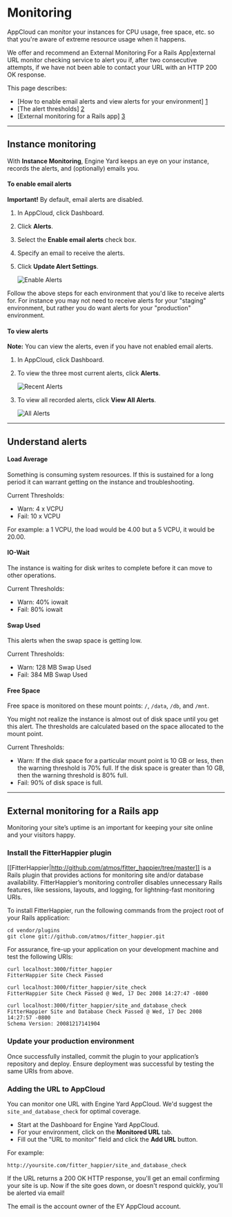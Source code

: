 # Monitoring

AppCloud can monitor your instances for CPU usage, free space, etc. so that you're aware of extreme resource usage when it happens. 

We offer and recommend an External Monitoring For a Rails App|external URL monitor checking service to alert you if, after two consecutive attempts, if we have not been able to contact your URL with an HTTP 200 OK response.

This page describes:

  * [How to enable email alerts and view alerts for your environment] [1]
  * [The alert thresholds] [2]
  * [External monitoring for a Rails app] [3]

---
<h2><a id="topic1"> Instance monitoring </a></h2>

With **Instance Monitoring**, Engine Yard keeps an eye on your instance, records the alerts, and (optionally) emails you.

#### To enable email alerts

**Important!** By default, email alerts are disabled.

1. In AppCloud, click Dashboard.
2. Click **Alerts**.
2. Select the **Enable email alerts** check box.
3. Specify an email to receive the alerts.
4. Click **Update Alert Settings**.

    ![Enable Alerts](images/enable_alerts.jpg)

Follow the above steps for each environment that you'd like to receive alerts for.  For instance you may not need to receive alerts for your "staging" environment, but rather you do want alerts for your "production" environment.

#### To view alerts

**Note:** You can view the alerts, even if you have not enabled email alerts.

1. In AppCloud, click Dashboard.
2. To view the three most current alerts, click **Alerts**.

    ![Recent Alerts](images/recent_alerts.jpg)

3. To view all recorded alerts, click **View All Alerts**.

    ![All Alerts](images/all_alerts.jpg)

---
<h2><a id="topic2">Understand alerts</a></h2>

#### Load Average

Something is consuming system resources.  If this is sustained for a long period it can warrant getting on the instance and troubleshooting. 

Current Thresholds:

  * Warn: 4 x VCPU
  * Fail: 10 x VCPU

For example: a 1 VCPU, the load would be 4.00 but a 5 VCPU, it would be 20.00.  

#### IO-Wait

The instance is waiting for disk writes to complete before it can move to other operations.

Current Thresholds:

  * Warn: 40% iowait
  * Fail: 80% iowait


#### Swap Used

This alerts when the swap space is getting low.  

Current Thresholds:

  * Warn: 128 MB Swap Used
  * Fail: 384 MB Swap Used

#### Free Space

Free space is monitored on these mount points: `/`, `/data`, `/db`, and `/mnt`.

You might not realize the instance is almost out of disk space until you get this alert. The thresholds are calculated based on the space allocated to the mount point.

Current Thresholds:

* Warn: If the disk space for a particular mount point is 10 GB or less, then the warning threshold is 70% full. If the disk space is greater than 10 GB, then the warning threshold is 80% full. 
* Fail: 90% of disk space is full.

---
<h2><a id="topic3">External monitoring for a Rails app</a></h2>

Monitoring your site’s uptime is an important for keeping your site online and your visitors happy.

### Install the FitterHappier plugin

[[FitterHappier|http://github.com/atmos/fitter_happier/tree/master]] is a Rails plugin that provides actions for monitoring site and/or database availability. FitterHappier’s monitoring controller disables unnecessary Rails features, like sessions, layouts, and logging, for lightning-fast monitoring URIs.

To install FitterHappier, run the following commands from the project root of your Rails application:

    cd vendor/plugins
    git clone git://github.com/atmos/fitter_happier.git

For assurance, fire-up your application on your development machine and test the following URIs:

    curl localhost:3000/fitter_happier
    FitterHappier Site Check Passed
    
    curl localhost:3000/fitter_happier/site_check
    FitterHappier Site Check Passed @ Wed, 17 Dec 2008 14:27:47 -0800
    
    curl localhost:3000/fitter_happier/site_and_database_check
    FitterHappier Site and Database Check Passed @ Wed, 17 Dec 2008 14:27:57 -0800
    Schema Version: 20081217141904

### Update your production environment

Once successfully installed, commit the plugin to your application’s repository and deploy.  Ensure deployment was successful by testing the same URIs from above.

### Adding the URL to AppCloud

You can monitor one URL with Engine Yard AppCloud.  We'd suggest the `site_and_database_check` for optimal coverage.

  - Start at the Dashboard for Engine Yard AppCloud.
  - For your environment, click on the **Monitored URL** tab.
  - Fill out the "URL to monitor" field and click the **Add URL** button.

For example: 

    http://yoursite.com/fitter_happier/site_and_database_check

If the URL returns a 200 OK HTTP response, you'll get an email confirming your site is up.  Now if the site goes down, or doesn't respond quickly, you'll be alerted via email!

The email is the account owner of the EY AppCloud account.

  [1]: #topic1        "topic1"
  [2]: #topic2        "topic2"
  [3]: #topic3        "topic3"